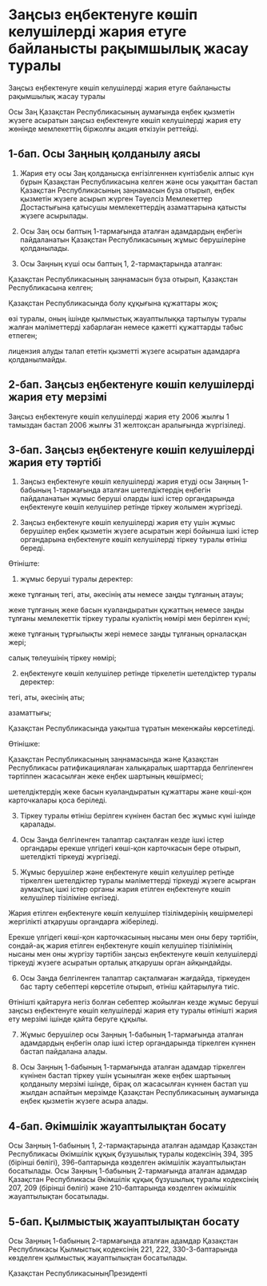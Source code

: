 # Заңсыз еңбектенуге көшіп келушілерді жария етуге байланысты рақымшылық жасау туралы

Заңсыз еңбектенуге көшіп келушілерді жария етуге байланысты рақымшылық жасау туралы

Осы Заң Қазақстан Республикасының аумағында еңбек қызметiн жүзеге асыратын заңсыз еңбектенуге көшiп кeлушiлердi жария ету жөнiнде мемлекеттiң бiржолғы акция өткiзуiн реттейдi.

## 1-бап. Осы Заңның қолданылу аясы

1. Жария ету осы Заң қолданысқа енгiзiлгеннен күнтiзбелiк алпыс күн бұрын Қазақстан Республикасына келген және осы уақыттан бастап Қазақстан Республикасының заңнамасын бұза отырып, еңбек қызметiн жүзеге асырып жүрген Тәуелсiз Мемлекеттер Достастығына қатысушы мемлекеттердiң азаматтарына қатысты жүзеге асырылады.

2. Осы Заң осы баптың 1-тармағында аталған адамдардың еңбегiн пайдаланатын Қазақстан Республикасының жұмыс берушілерiне қолданылады.

3. Осы Заңның күшi осы баптың 1, 2-тармақтарында аталған:

Қазақстан Республикасының заңнамасын бұза отырып, Қазақстан Республикасына келген;

Қазақстан Республикасында болу құқығына құжаттары жоқ;

өзi туралы, оның iшiнде қылмыстық жауаптылыққа тартылуы туралы жалған мәлiметтердi хабарлаған немесе қажеттi құжаттарды табыс етпеген;

лицензия алуды талап ететiн қызметтi жүзеге асыратын адамдарға қолданылмайды.

## 2-бап. Заңсыз еңбектенуге көшiп келушiлердi жария ету мерзiмi

Заңсыз еңбектенуге көшiп келушілердi жария ету 2006 жылғы 1 тамыздан бастап 2006 жылғы 31 желтоқсан аралығында жүргiзiледi.

## 3-бап. Заңсыз еңбектенуге көшiп келушiлердi жария ету тәртiбi

1. Заңсыз еңбектенуге көшiп келушiлердi жария етудi осы Заңның 1-бабының 1-тармағында аталған шетелдiктердiң еңбегiн пайдаланатын жұмыс берушi оларды iшкi iстер органдарында еңбектенуге көшiп келушiлер ретiнде тiркеу жолымен жүргiзедi.

2. Заңсыз еңбектенуге көшiп келушiлердi жария ету үшiн жұмыс берушiлер еңбек қызметiн жүзеге асыратын жерi бойынша iшкi iстер органдарына еңбектенуге көшiп келушiлердi тiркеу туралы өтiнiш бередi.

Өтiнiште:

1) жұмыс берушi туралы деректер:

жеке тұлғаның тегi, аты, әкесiнiң аты немесе заңды тұлғаның атауы;

жеке тұлғаның жеке басын куәландыратын құжаттың немесе заңды тұлғаны мемлекеттiк тiркеу туралы куәлiктiң нөмiрi мен берiлген күнi;

жеке тұлғаның тұрғылықты жерi немесе заңды тұлғаның орналасқан жерi;

салық төлеушiнiң тiркеу нөмiрi;

2) еңбектенуге көшiп келушілер peтiнде тiркелетiн шетелдiктер туралы деректер:

тегi, аты, әкесiнiң аты;

азаматтығы;

Қазақстан Республикасында уақытша тұратын мекенжайы көрсетiледi.

Өтiнiшке:

Қазақстан Республикасының заңнамасында және Қазақстан Республикасы ратификациялаған халықаралық шарттарда белгiленген тәртiппен жасасылған жеке еңбек шартының көшiрмесi;

шетелдiктердiң жеке басын куәландыратын құжаттары және көшi-қон карточкалары қоса берiледi.

3. Тiркеу туралы өтiнiш берiлген күнiнен бастап бес жұмыс күнi iшiнде қаралады.

4. Осы Заңда белгiленген талаптар сақталған кезде iшкi iстер органдары ерекше үлгідегі көшi-қон карточкасын беpe отырып, шетелдiктi тiркеудi жүргiзедi.

5. Жұмыс берушiлер және еңбектенуге көшiп келушiлер ретiнде тiркелген шетелдiктер туралы мәлiметтердi тiркеудi жүзеге асырған аумақтық iшкi iстер органы жария етілген еңбектенуге көшiп келушiлер тiзiлiмiне енгiзедi.

Жария етiлген еңбектенуге көшiп келушілер тізiлiмдерiнiң көшiрмелерi жергілiктi атқарушы органдарға жiберіледi.

Ерекше үлгiдегi көшi-қон карточкасының нысаны мен оны беру тәртiбiн, сондай-ақ жария етiлген еңбектенуге көшiп келушілер тiзілiмiнiң нысаны мен оны жүргiзу тәртiбiн заңсыз еңбектенуге көшiп келушiлердi тiркеудi жүзеге асыратын орталық атқарушы орган айқындайды.

6. Осы Заңда белгіленген талаптар сақталмаған жағдайда, тіркеуден бас тарту себептерi көрсетiле отырып, өтiнiш қайтарылуға тиiс.

Өтiнiштi қайтаруға негiз болған себептер жойылған кезде жұмыс берушi заңсыз еңбектенуге көшiп келушiлердi жария ету туралы өтiнiштi жария ету мерзiмi iшiнде қайта беруге құқылы.

7. Жұмыс берушілер осы Заңның 1-бабының 1-тармағында аталған адамдардың еңбегiн олар iшкi iстер органдарында тiркелген күннен бастап пайдалана алады.

8. Осы Заңның 1-бабының 1-тармағында аталған адамдар тiркелген күнiнен бастап тiркеу үшiн ұсынылған жеке еңбек шартының қолданылу мерзiмi iшiнде, бiрақ ол жасасылған күннен бастап үш жылдан аспайтын мерзiмде Қазақстан Республикасының аумағында еңбек қызметiн жүзеге асыра алады.

## 4-бап. Әкiмшiлiк жауаптылықтан босату

Осы Заңның 1-бабының 1, 2-тармақтарында аталған адамдар Қазақстан Республикасы Әкiмшiлiк құқық бұзушылық туралы кодексiнiң 394, 395 (бiрiншi бөлiгi), 396-баптарында көзделген әкімшілік жауаптылықтан босатылады. Осы Заңның 1-бабының 2-тармағында аталған адамдар Қазақстан Республикасы Әкiмшiлiк құқық бұзушылық туралы кодексiнiң 207, 209 (бiрiншi бөлiгi) және 210-баптарында көзделген әкiмшілiк жауаптылықтан босатылады.

## 5-бап. Қылмыстық жауаптылықтан босату

Осы Заңның 1-бабының 2-тармағында аталған адамдар Қазақстан Pecпубликасы Қылмыстық кодексiнiң 221, 222, 330-3-баптарында көзделген қылмыстық жауаптылықтан босатылады.

Қа­зақ­стан Рес­пуб­ли­ка­сы­ныңПре­зи­ден­тi

